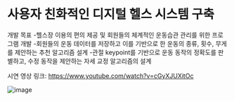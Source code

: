 # 사용자 친화적인 디지털 헬스 시스템 구축

개발 목표
-헬스장 이용의 편의 제공 및 회원들의 체계적인 운동습관 관리를 위한 프로그램 개발
-회원들의 운동 데이터를 저장하고 이를 기반으로 한 운동의 종류, 횟수, 무게를 제안하는 추천 알고리즘 설계
-관절 keypoint를 기반으로 운동 동작의 정확도를 판별하고, 수정 동작을 제안하는 자세 교정 알고리즘의 설계

시연 영상 링크: https://www.youtube.com/watch?v=cGyXJUXitOc



![image](https://github.com/wisdeom0/2023ESWContest_Free_1072/assets/132832024/fb495e11-811b-4189-a3d9-1b3f5144a943)
